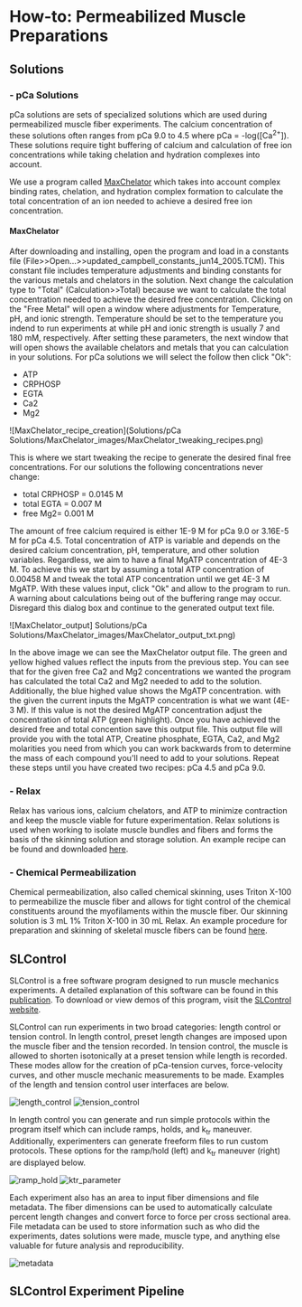 # How-to: Permeabilized Muscle Preparations
## Solutions
### - pCa Solutions
pCa solutions are sets of specialized solutions which are used during permeabilized muscle fiber experiments. The calcium concentration of these solutions often ranges from pCa 9.0 to 4.5 where pCa = -log([Ca<sup>2+</sup>]). These solutions require tight buffering of calcium and calculation of free ion concentrations while taking chelation and hydration complexes into account.

We use a program called [MaxChelator](https://somapp.ucdmc.ucdavis.edu/pharmacology/bers/maxchelator/) which takes into account complex binding rates, chelation, and hydration complex formation to calculate the total concentration of an ion needed to achieve a desired free ion concentration.

#### MaxChelator
After downloading and installing, open the program and load in a constants file (File>>Open...>>updated_campbell_constants_jun14_2005.TCM). This constant file includes temperature adjustments and binding constants for the various metals and chelators in the solution. Next change the calculation type to "Total" (Calculation>>Total) because we want to calculate the total concentration needed to achieve the desired free concentration. Clicking on the "Free Metal" will open a window where adjustments for Temperature, pH, and ionic strength. Temperature should be set to the temperature you indend to run experiments at while pH and ionic strength is usually 7 and 180 mM, respectively. After setting these parameters, the next window that will open shows the available chelators and metals that you can calculation in your solutions. For pCa solutions we will select the follow then click "Ok":
- ATP
- CRPHOSP
- EGTA
- Ca2
- Mg2

![MaxChelator_recipe_creation](Solutions/pCa Solutions/MaxChelator_images/MaxChelator_tweaking_recipes.png)

This is where we start tweaking the recipe to generate the desired final free concentrations. For our solutions the following concentrations never change:
- total CRPHOSP = 0.0145 M
- total EGTA = 0.007 M
- free Mg2= 0.001 M

The amount of free calcium required is either 1E-9 M for pCa 9.0 or 3.16E-5 M for pCa 4.5. Total concentration of ATP is variable and depends on the desired calcium concentration, pH, temperature, and other solution variables. Regardless, we aim to have a final MgATP concentration of 4E-3 M. To achieve this we start by assuming a total ATP concentration of 0.00458 M and tweak the total ATP concentration until we get 4E-3 M MgATP. With these values input, click "Ok" and allow to the program to run. A warning about calculations being out of the buffering range may occur. Disregard this dialog box and continue to the generated output text file.

![MaxChelator_output] Solutions/pCa Solutions/MaxChelator_images/MaxChelator_output_txt.png)

In the above image we can see the MaxChelator output file. The green and yellow highed values reflect the inputs from the previous step. You can see that for the given free Ca2 and Mg2 concentrations we wanted the program has calculated the total Ca2 and Mg2 needed to add to the solution. Additionally, the blue highed value shows the MgATP concentration. with the given the current inputs the MgATP concentration is what we want (4E-3 M). If this value is not the desired MgATP concentration adjust the concentration of total ATP (green highlight). Once you have achieved the desired free and total concention save this output file. This output file will provide you with the total ATP, Creatine phosphate, EGTA, Ca2, and Mg2 molarities you need from which you can work backwards from to determine the mass of each compound you'll need to add to your solutions. Repeat these steps until you have created two recipes: pCa 4.5 and pCa 9.0.
### - Relax
Relax has various ions, calcium chelators, and ATP to minimize contraction and keep the muscle viable for future experimentation. Relax solutions is used when working to isolate muscle bundles and fibers and forms the basis of the skinning solution and storage solution. An example recipe can be found and downloaded [here](https://github.com/Campbell-Muscle-Lab/How-to_Permeabilized_Muscle_Preparations/tree/main/Solutions/Relax).
### - Chemical Permeabilization
Chemical permeabilization, also called chemical skinning, uses Triton X-100 to permeabilize the muscle fiber and allows for tight control of the chemical constituents around the myofilaments within the muscle fiber. Our skinning solution is 3 mL 1% Triton X-100 in 30 mL Relax. An example procedure for preparation and skinning of skeletal muscle fibers can be found [here](https://github.com/Campbell-Muscle-Lab/How-to_Permeabilized_Muscle_Preparations/blob/main/Solutions/Chemical%20Skinning/Skeletal_Muscle_Bundle_Preparation.docx).

## SLControl

SLControl is a free software program designed to run muscle mechanics experiments. A detailed explanation of this software can be found in this [publication](https://journals.physiology.org/doi/full/10.1152/ajpheart.00295.2003?rfr_dat=cr_pub++0pubmed&url_ver=Z39.88-2003&rfr_id=ori%3Arid%3Acrossref.org). To download or view demos of this program, visit the [SLControl website](http://www.uky.edu/~kscamp3/SLControl/).

SLControl can run experiments in two broad categories: length control or tension control. In length control, preset length changes are imposed upon the muscle fiber and the tension recorded. In tension control, the muscle is allowed to shorten isotonically at a preset tension while length is recorded. These modes allow for the creation of pCa-tension curves, force-velocity curves, and other muscle mechanic measurements to be made. Examples of the length and tension control user interfaces are below.

![length_control](SLControl/SLControl_GUI_examples/slcontrol_length_control.png)
![tension_control](SLControl/SLControl_GUI_examples/slcontrol_tension_control.png)

In length control you can generate and run simple protocols within the program itself which can include ramps, holds, and k<sub>tr</sub> maneuver. Additionally, experimenters can generate freeform files to run custom protocols. These options for the ramp/hold (left) and k<sub>tr</sub> maneuver  (right) are displayed below.

![ramp_hold](SLControl/SLControl_GUI_examples/ramp_parameter.png)
![ktr_parameter](SLControl/SLControl_GUI_examples/ktr_parameter.png)

Each experiment also has an area to input fiber dimensions and file metadata. The fiber dimensions can be used to automatically calculate percent length changes and convert force to force per cross sectional area. File metadata can be used to store information such as who did the experiments, dates solutions were made, muscle type, and anything else valuable for future analysis and reproducibility.

![metadata](SLControl/SLControl_GUI_examples/fiber_meta_data.png)

## SLControl Experiment Pipeline
